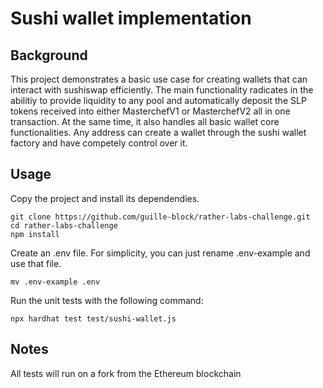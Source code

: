 # Sushi wallet implementation

## Background
This project demonstrates a basic use case for creating wallets that can interact with sushiswap efficiently. The main functionality radicates in the abilitiy to provide liquidity to any pool and automatically deposit the SLP tokens received into either MasterchefV1 or MasterchefV2 all in one transaction. At the same time, it also handles all basic wallet core functionalities. Any address can create a wallet through the sushi wallet factory and have competely control over it.

## Usage

Copy the project and install its dependendies.

```
git clone https://github.com/guille-block/rather-labs-challenge.git
cd rather-labs-challenge
npm install
```

Create an .env file. For simplicity, you can just rename .env-example and use that file.

```
mv .env-example .env
```

Run the unit tests with the following command:

```
npx hardhat test test/sushi-wallet.js
```

## Notes

All tests will run on a fork from the Ethereum blockchain
